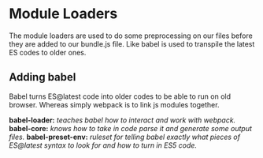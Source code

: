 # Module Loaders
The module loaders are used to do some preprocessing on our files before they are added to our bundle.js file. Like babel is used to transpile the latest ES codes to older ones.
## Adding babel
Babel turns ES@latest code into older codes to be able to run on old browser. Whereas simply webpack is to link js modules together.

**babel-loader:** *teaches babel how to interact and work with webpack.*
**babel-core:** *knows how to take in code parse it and generate some output files.*
**babel-preset-env:** *ruleset for telling babel exactly what pieces of ES@latest syntax to look for and how to turn in ES5 code.*

<!--stackedit_data:
eyJoaXN0b3J5IjpbLTg2MjUxOTQyNyw5NDIzMTk2NTMsLTIwOD
g3NDY2MTJdfQ==
-->
